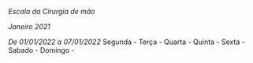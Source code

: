 *Escala da Cirurgia de mão*

*Janeiro 2021*

*De 01/01/2022 a 07/01/2022*
Segunda - 
Terça - 
Quarta - 
Quinta - 
Sexta - 
Sabado -
Domingo -